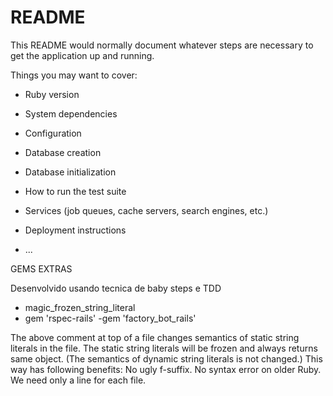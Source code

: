 # README

This README would normally document whatever steps are necessary to get the
application up and running.

Things you may want to cover:

* Ruby version

* System dependencies

* Configuration

* Database creation

* Database initialization

* How to run the test suite

* Services (job queues, cache servers, search engines, etc.)

* Deployment instructions

* ...

GEMS EXTRAS

Desenvolvido usando tecnica de baby steps e TDD

- magic_frozen_string_literal
-  gem 'rspec-rails'
  -gem 'factory_bot_rails'

The above comment at top of a file changes semantics of static string literals in the file. The static string literals will be frozen and always returns same object. (The semantics of dynamic string literals is not changed.) This way has following benefits: No ugly f-suffix. No syntax error on older Ruby. We need only a line for each file.
